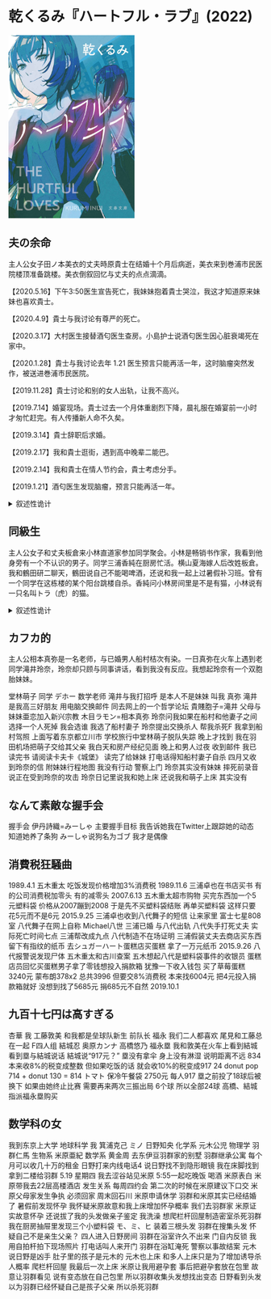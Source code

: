 # 乾くるみ『ハートフル・ラブ』(2022)

<img src=images/2022_cover.jpg width=250/>

## 夫の余命

主人公女子田ノ本美衣的丈夫時原貴士在结婚十个月后病逝，美衣来到巻浦市民医院楼顶准备跳楼。美衣倒叙回忆与丈夫的点点滴滴。

【2020.5.16】下午3:50医生宣告死亡，我妹妹抱着貴士哭泣，我这才知道原来妹妹也喜欢貴士。

【2020.4.9】貴士与我讨论有尊严的死亡。

【2020.3.17】大村医生接替酒匂医生查房。小島护士说酒匂医生因心脏衰竭死在家中。

【2020.1.28】貴士与我讨论去年 1.21 医生预言只能再活一年，这时脑瘤突然发作，被送进巻浦市民医院。

【2019.11.28】貴士讨论和别的女人出轨，让我不高兴。

【2019.7.14】婚宴现场。貴士过去一个月体重剧烈下降，晨礼服在婚宴前一小时才匆忙赶完。有人传播新人命不久矣。

【2019.3.14】貴士辞职后求婚。

【2019.2.17】我和貴士逛街，遇到高中晚辈二能巴。

【2019.2.14】我和貴士在情人节约会，貴士考虑分手。

【2019.1.21】酒匂医生发现脑瘤，预言只能再活一年。

<details><summary>叙述性诡计</summary>
死亡的是主人公美衣而不是貴士，故事以美衣灵魂的视点叙述。结尾美衣的灵魂向空中飞去，看到貴士与妹妹眼神勾搭。貴士之前差点死于心肌梗塞，因为害怕所以节食，导致体重下降。
</details>

## 同級生

主人公女子和丈夫板倉来小林直道家参加同学聚会。小林是畅销书作家，我看到他身旁有一个不认识的男子。同学三浦香純在厨房忙活。横山夏海嫁人后改姓板倉。我和鶴田研二聊天，鶴田说自己不能喝啤酒，还说和我一起上过暑假补习班。曾有一个同学在这栋楼的某个阳台跳楼自杀。香純问小林房间里是不是有猫，小林说有一只名叫トラ（虎）的猫。

<details><summary>叙述性诡计</summary>
鶴田研二被男生称作オザケン，女生称作尾崎，在这栋楼跳楼自杀，原因是被女主人公抛弃。只有女主人公能看到他的鬼魂。
</details>

## カフカ的

主人公相本真弥是一名老师，与已婚男人船村桔次有染。一日真弥在火车上遇到老同学滝井玲奈，玲奈却只顾与同事讲话，看到我没有反应。我想起玲奈有一个双胞胎妹妹。

堂林萌子 同学
デホー 数学老师
滝井与我打招呼 是本人不是妹妹
叫我 真弥
滝井是我高三好朋友 用电脑交换邮件 同去网上的一个哲学论坛
貴賤胞子=滝井 父母与妹妹亜恋加入新兴宗教
木目ラモン=相本真弥
玲奈问我如果在船村和他妻子之间选择一个人死掉 我会选谁 我选了船村妻子
玲奈提出交换杀人 帮我杀死F
我拿到船村驾照 上面写着东京都立川市
学校旅行中堂林萌子脱队失踪 晚上才找到 我在羽田机场把萌子交给其父亲
我白天和房产经纪见面 晚上和男人过夜
收到邮件 我已读完书 请阅读卡夫卡《城堡》 读完了给妹妹
打电话得知船村妻子自杀
四月又收到玲奈的信 附妹妹行程地图
我没有行动 警察上门 玲奈其实没有妹妹 摔死前录音说正在受到玲奈的攻击
玲奈日记里说我和她上床 还说我和萌子上床 其实没有

## なんて素敵な握手会

握手会
伊丹詩織=みーしゃ 主要握手目标 我告诉她我在Twitter上跟踪她的动态 知道她养了条狗 みーしゃ说狗名为ゴブ
我才是偶像

## 消費税狂騒曲

1989.4.1 五木重太 吃饭发现价格增加3%消费税
1989.11.6 三浦卓也在书店买书 有的公司消费税加零头 有的减零头
2007.6.13 五木重太超市购物 买完东西加一个5元塑料袋 价格从2007蹦到2008 于是先不买塑料袋结账 再单买塑料袋 这样只要花5元而不是6元
2015.9.25 三浦卓也收到八代舞子的短信 让来家里 富士七星808室
八代舞子在网上自称 Michael八世
三浦已婚 与八代出轨
八代失手打死丈夫 实际死亡时间七点 三浦帮改成九点
八代制造不在场证明 三浦假装丈夫去商店买东西 留下有指纹的纸币
去シュガーハート蛋糕店买蛋糕
拿了一万元纸币
2015.9.26 八代报警说发现尸体
五木重太和古川查案
五木想起八代是塑料袋事件的收银员
蛋糕店员回忆买蛋糕男子拿了零钱想投入捐款箱 犹豫一下收入钱包
买了草莓蛋糕3240元 蒙布朗378x2 总共3996 但要交8%消费税
本来找6004元 把4元投入捐款箱就好 没想到找了5685元 捐685元不自然
2019.10.1

## 九百十七円は高すぎる

杏華 我
工藤敦美 和我都是垒球队新生
前队长 福永 我们二人都喜欢
尾見和工藤总在一起
F四人组 結城忍 奥原カンナ 高橋悠乃 福永塁
我和敦美在火车上看到結城 看到塁与結城说话 結城说“917元？”
塁没有拿伞 身上没有淋湿 说明距离不远
834 本来收8%的税变成整数 但如果吃饭的话 就会收10%的税变成917
24 donut pop 714 + donut 130 = 814
トマト 保冷午餐袋 2750元 每人917
塁之前投了18球后被换下 如果由她终止比赛 需要再来两次三振出局 6个球 所以全部24球
高橋、結城指派福永塁购买

## 数学科の女

我到东京上大学 地球科学
我 箕浦克己 ミノ
日野知央 化学系
元木公児 物理学
羽群仁馬 生物系
米原亜紀 数学系
黄金周 去东伊豆羽群家的别墅
羽群继承公寓 每个月可以收几十万的租金
日野打来内线电话4 说日野找不到隐形眼镜 我在床脚找到 拿到二楼给羽群
5.19 星期四 我去涩谷站见米原 5:55一起吃晚饭 喝酒 米原表白
米原带我去22层高楼酒店 发生关系
每周四约会 第二次的时候在米原建议下口交
米原父母家发生争执 必须回家 周末回石川
米原申请休学
羽群和米原其实已经结婚了 暑假前发现怀孕
我怀疑米原故意和我上床增加怀孕概率
我们去羽群家 米原证实故意怀孕 还说拔了我的头发做亲子鉴定
我洗澡 想爬栏杆回屋制造密室杀死羽群
我在厨房抽屉里发现三个小塑料袋 モ、ミ、ヒ 装着三根头发 羽群在搜集头发 怀疑自己不是亲生父亲？
四人进入日野房间 羽群在浴室许久不出来 门自内反锁
我用自拍杆拍下现场照片 打电话叫人来开门 羽群在浴缸淹死
警察以事故结案
元木说日野是凶手 肚子里的孩子是元木的
元木也上床
和多人上床只是为了增加诱导杀人概率
爬栏杆回屋
我最后一次上床 米原让我用避孕套 事后把避孕套放在包里 故意让羽群看见 说有变态放在自己包里 所以羽群收集头发想找出变态 日野看到头发以为羽群已经怀疑自己是孩子父亲 所以杀死羽群
